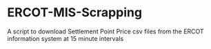 # ERCOT-MIS-Scrapping
A script to download Settlement Point Price csv files from the ERCOT information system
at 15 minute intervals

